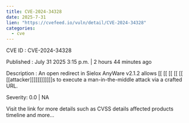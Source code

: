 ```yaml
---
title: CVE-2024-34328
date: 2025-7-31
lien: "https://cvefeed.io/vuln/detail/CVE-2024-34328"
categories:
  - cve
---
```


CVE ID : CVE-2024-34328

Published :  July 31
2025
3:15 p.m. | 2 hours
44 minutes ago

Description : An open redirect in Sielox AnyWare v2.1.2 allows  [[ [[ [[ [[ [[ [[attacker]]]]]]]]]]]]s to execute a man-in-the-middle attack via a crafted URL.

Severity: 0.0 | NA

Visit the link for more details
such as CVSS details
affected products
timeline
and more...
